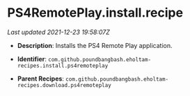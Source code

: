# PS4RemotePlay.install.recipe

_Last updated 2021-12-23 19:58:07Z_

- **Description**: Installs the PS4 Remote Play application.

- **Identifier**: `com.github.poundbangbash.eholtam-recipes.install.ps4remoteplay`

- **Parent Recipes**: `com.github.poundbangbash.eholtam-recipes.download.ps4remoteplay`